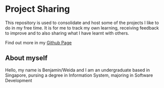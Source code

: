 # Project Sharing
This repository is used to consolidate and host some of the projects I like to do in my free time. It is for me to track my own learning, receiving feedback to improve and to also sharing what I have learnt with others.  

Find out more in my [Github Page](https://benleewd.github.io/)

## About myself
Hello, my name is Benjamin/Weida and I am an undergraduate based in Singapore, pursing a degree in Information System, majoring in Software Development

